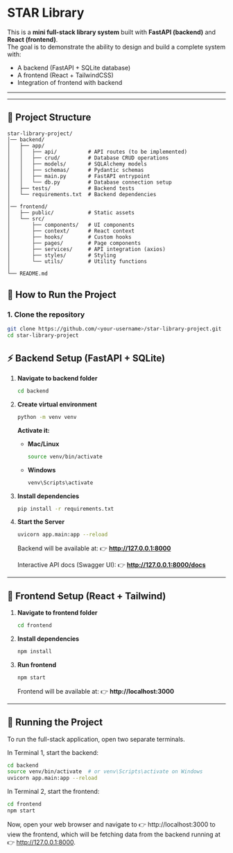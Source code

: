 # STAR Library

This is a **mini full-stack library system** built with **FastAPI (backend)** and **React (frontend)**.  
The goal is to demonstrate the ability to design and build a complete system with:

- A backend (FastAPI + SQLite database)
- A frontend (React + TailwindCSS)
- Integration of frontend with backend
---

---

## 📂 Project Structure

```plaintext
star-library-project/
│── backend/
│   ├── app/
│   │   ├── api/          # API routes (to be implemented)
│   │   ├── crud/         # Database CRUD operations
│   │   ├── models/       # SQLAlchemy models
│   │   ├── schemas/      # Pydantic schemas
│   │   ├── main.py       # FastAPI entrypoint
│   │   └── db.py         # Database connection setup
│   ├── tests/            # Backend tests
│   └── requirements.txt  # Backend dependencies
│
│── frontend/
│   ├── public/           # Static assets
│   └── src/
│       ├── components/   # UI components
│       ├── context/      # React context
│       ├── hooks/        # Custom hooks
│       ├── pages/        # Page components
│       ├── services/     # API integration (axios)
│       ├── styles/       # Styling
│       └── utils/        # Utility functions
│
└── README.md

```

## 🚀 How to Run the Project

### 1. Clone the repository
```bash
git clone https://github.com/<your-username>/star-library-project.git
cd star-library-project
```

## ⚡ Backend Setup (FastAPI + SQLite)

1.  **Navigate to backend folder**
    ```bash
    cd backend
    ```

2.  **Create virtual environment**
    ```bash
    python -m venv venv
    ```
    **Activate it:**
    * **Mac/Linux**
        ```bash
        source venv/bin/activate
        ```
    * **Windows**
        ```bash
        venv\Scripts\activate
        ```

3.  **Install dependencies**
    ```bash
    pip install -r requirements.txt
    ```

4.  **Start the Server**
    ```bash
    uvicorn app.main:app --reload
    ```
    Backend will be available at:
    👉 **http://127.0.0.1:8000**
    
    Interactive API docs (Swagger UI):
    👉 **http://127.0.0.1:8000/docs**

---

## 🎨 Frontend Setup (React + Tailwind)

1.  **Navigate to frontend folder**
    ```bash
    cd frontend
    ```

2.  **Install dependencies**
    ```bash
    npm install
    ```
3.  **Run frontend**
    ```bash
    npm start
    ```
    Frontend will be available at:
    👉 **http://localhost:3000**

---

## 🚀 Running the Project
To run the full-stack application, open two separate terminals.

In Terminal 1, start the backend:

```bash
cd backend
source venv/bin/activate  # or venv\Scripts\activate on Windows
uvicorn app.main:app --reload
```

In Terminal 2, start the frontend:

```bash
cd frontend
npm start
```
Now, open your web browser and navigate to 👉 http://localhost:3000 to view the frontend, which will be fetching data from the backend running at 👉 http://127.0.0.1:8000.